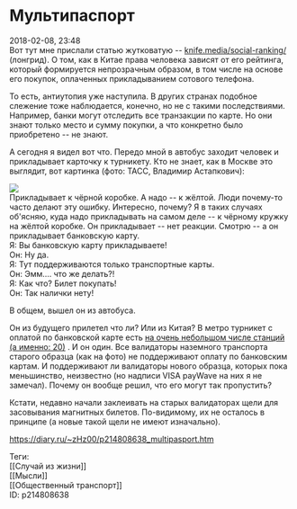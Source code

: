 Мультипаспорт
==============

   
 2018-02-08, 23:48   
  Вот тут мне прислали статью жутковатую --  [knife.media/social-ranking/](https://knife.media/social-ranking/)  (лонгрид). О том, как в Китае права человека зависят от его рейтинга, который формируется непрозрачным образом, в том числе на основе его покупок, оплаченных прикладыванием сотового телефона.   
   
 То есть, антиутопия уже наступила. В других странах подобное слежение тоже наблюдается, конечно, но не с такими последствиями. Например, банки могут отследить все транзакции по карте. Но они знают только место и сумму покупки, а что конкретно было приобретено -- не знают.   
   
 А сегодня я видел вот что. Передо мной в автобус заходит человек и прикладывает карточку к турникету. Кто не знает, как в Москве это выглядит, вот картинка (фото: ТАСС, Владимир Астапкович):   
   
  ![](https://i.imgur.com/ybKcgRw.jpg)    
 Прикладывает к чёрной коробке. А надо -- к жёлтой. Люди почему-то часто делают эту ошибку. Интересно, почему? Я в таких случаях об'ясняю, куда надо прикладывать на самом деле -- к чёрному кружку на жёлтой коробке. Он прикладывает -- нет реакции. Смотрю -- а он прикладывает банковскую карту.   
 Я: Вы банковскую карту прикладываете!   
 Он: Ну да.   
 Я: Тут поддерживаются только транспортные карты.   
 Он: Эмм.... что же делать?!   
 Я: Как что? Билет покупать!   
 Он: Так налички нету!   
   
 В общем, вышел он из автобуса.   
   
 Он из будущего прилетел что ли? Или из Китая? В метро турникет с оплатой по банковской карте есть  [на очень небольшом числе станций (а именно: 20)](https://mosmetro.nfcmobile.ru/)  . И он один. Все валидаторы наземного транспорта старого образца (как на фото) не поддерживают оплату по банковским картам. И поддерживают ли валидаторы нового образца, которых пока меньшинство, неизвестно (но надписи VISA payWave на них я не замечал). Почему он вообще решил, что его могут так пропустить?   
   
 Кстати, недавно начали заклеивать на старых валидаторах щели для засовывания магнитных билетов. По-видимому, их не осталось в принципе (а новые такой щели не имеют изначально).   
    
 <https://diary.ru/~zHz00/p214808638_multipasport.htm>   
   
 Теги:   
 [[Случай из жизни]]   
 [[Мысли]]   
 [[Общественный транспорт]]   
 ID: p214808638